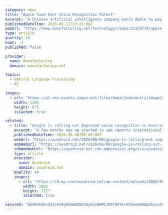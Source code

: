 ```yaml
---
category: news
title: "Apple Sued Over Voice Recognition Patent"
excerpt: "A Chinese artificial intelligence company wants Apple to pay more than $1 billion for allegedly infringing on its patent to create the Siri voice recognition system. Shanghai Zhizhen Intelligent Network Technology — better known as Xiao-i — originally sued the iPhone maker over its virtual assistant in 2012."
publishedDateTime: 2020-08-11T13:21:00Z
webUrl: "https://www.manufacturing.net/technology/video/21159778/apple-sued-over-voice-recognition-patent"
type: article
quality: 24
heat: -1
published: false

provider:
  name: Manufacturing
  domain: manufacturing.net

topics:
  - Natural Language Processing
  - AI

images:
  - url: "https://p1-cms-assets.imgix.net/files/base/indm/multi/image/2020/08/siritn.5f3177b77bff2.png?auto=format&fit=max&w=1200"
    width: 1200
    height: 675
    isCached: true

related:
  - title: "Google is rolling out Improved voice recognition in Australia"
    excerpt: "A few months ago we started to see reports internationally that Google was rolling out improved voice recognition for the Google Assistant. The new process involved training the Assistant with longer phrases."
    publishedDateTime: 2020-08-08T06:45:00Z
    webUrl: "https://ausdroid.net/2020/08/08/google-is-rolling-out-improved-voice-recognition-in-australia/"
    ampWebUrl: "https://ausdroid.net/2020/08/08/google-is-rolling-out-improved-voice-recognition-in-australia/?amp"
    cdnAmpWebUrl: "https://ausdroid-net.cdn.ampproject.org/c/s/ausdroid.net/2020/08/08/google-is-rolling-out-improved-voice-recognition-in-australia/?amp"
    type: article
    provider:
      name: Ausdroid
      domain: ausdroid.net
    quality: 44
    images:
      - url: "https://i0.wp.com/ausdroid.net/wp-content/uploads/2020/08/Voice-Match-upgrade.png?fit=2002%2C1127&ssl=1"
        width: 2002
        height: 1127
        isCached: true

secured: "QmV8hk6kvd3I+6t8gR5mmNINKSDydLCWHMI/N8lNN7ErmYSmemGKApO5ocohnf9XyenBs00EGgWWx4KHG4/cvWRMYunV2AGvMcpghnqM/PaIINBj9wg5ydbMo9Sg3GgwXcz3j2vFSVkjFtZ9MAol7PHAx3MsPl+tD61ZsOSlDIsCYQTd7klRUuPoczevscpUDzXRV8QIKrOcFUt6V5kJep3Ii6Xu/2xXNjudqKZoXh71g8YeiyPrN3lt42icbaN/q0XYkEeTwLkqQVFDAHYY05Lf8MVfPxJ1q5jwkhpnIPjOdoahU1beUFf32uJ9D7m4rkVXgxTDeoZmkLOV/sHmyw==;7jxEKyQavTGmUPP1DDQDCw=="
---
```


